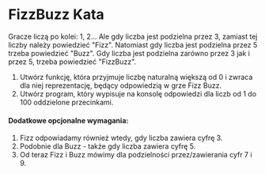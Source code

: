 FizzBuzz Kata
==================

Gracze liczą po kolei: 1, 2...
Ale gdy liczba jest podzielna przez 3, zamiast tej liczby należy powiedzieć "Fizz".
Natomiast gdy liczba jest podzielna przez 5 trzeba powiedzieć "Buzz".
Gdy liczba jest podzielna zarówno przez 3 jak i przez 5, trzeba powiedzieć "FizzBuzz".

1. Utwórz funkcję, która przyjmuje liczbę naturalną większą od 0 i zwraca dla niej reprezentację, będący odpowiedzią
w grze Fizz Buzz.
2. Utwórz program, który wypisuje na konsolę odpowiedzi dla liczb od 1 do 100 oddzielone przecinkami.

#### Dodatkowe opcjonalne wymagania:

1. Fizz odpowiadamy również wtedy, gdy liczba zawiera cyfrę 3.
2. Podobnie dla Buzz - także gdy liczba zawiera cyfrę 5.
3. Od teraz Fizz i Buzz mówimy dla podzielności przez/zawierania cyfr 7 i 9. 
